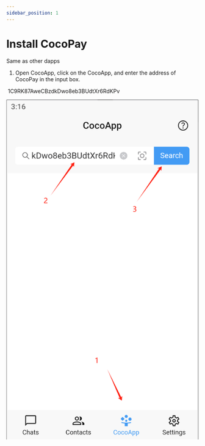 ```yaml
---
sidebar_position: 1
---
```


# Install CocoPay

Same as other dapps

1. Open CocoApp, click on the CocoApp, and enter the address of CocoPay in the input box.



​     1C9RK87AweCBzdkDwo8eb3BUdtXr6RdKPv



![img](img/Install-CocoPay-1.png)



